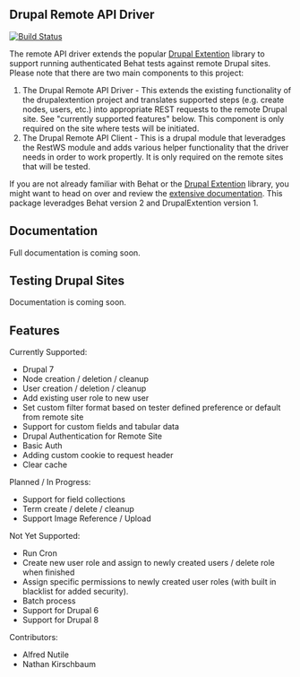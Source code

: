 
## Drupal Remote API Driver

[![Build Status](https://travis-ci.org/kirschbaum/drupal-behat-remote-api-driver.svg?branch=master)](https://travis-ci.org/kirschbaum/drupal-behat-remote-api-driver)

The remote API driver extends the popular [Drupal Extention](https://github.com/jhedstrom/drupalextension) library to support running authenticated Behat tests against remote Drupal sites. Please note that there are two main components to this project:

1. The Drupal Remote API Driver - This extends the existing functionality of the drupalextention project and translates supported steps (e.g. create nodes, users, etc.) into appropriate REST requests to the remote Drupal site. See "currently supported features" below. This component is only required on the site where tests will be initiated.
2. The Drupal Remote API Client - This is a drupal module that leveradges the RestWS module and adds various helper functionality that the driver needs in order to work propertly. It is only required on the remote sites that will be tested.

If you are not already familiar with Behat or the [Drupal Extention](https://github.com/jhedstrom/drupalextension) library, you might want to head on over and review the [extensive documentation](https://behat-drupal-extension.readthedocs.org). This package leveradges Behat version 2 and DrupalExtention version 1.

## Documentation

Full documentation is coming soon.


## Testing Drupal Sites

Documentation is coming soon.


## Features 

Currently Supported:

* Drupal 7
* Node creation / deletion / cleanup
* User creation / deletion / cleanup
* Add existing user role to new user
* Set custom filter format based on tester defined preference or default from remote site
* Support for custom fields and tabular data
* Drupal Authentication for Remote Site
* Basic Auth
* Adding custom cookie to request header
* Clear cache

Planned / In Progress:

* Support for field collections
* Term create / delete / cleanup
* Support Image Reference / Upload

Not Yet Supported:

* Run Cron
* Create new user role and assign to newly created users / delete role when finished
* Assign specific permissions to newly created user roles (with built in blacklist for added security).
* Batch process
* Support for Drupal 6
* Support for Drupal 8

Contributors:

* Alfred Nutile
* Nathan Kirschbaum
